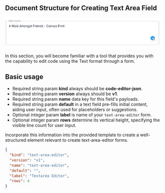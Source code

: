## Document Structure for Creating Text Area Field


![airdash-documentation-sticky-target](./airdash-documentation-json-text-area-editor.png)



In this section, you will become familiar with a tool that provides you with the capability to edit code using the Text
format through a form.

## Basic usage

- Required string param **kind** always should be **code-editor-json**.
- Required string param **version** always should be **v1**.
- Required string param **name** data key for this field's payloads.
- Required string param **default** in a text field pre-fills initial content, aiding user input, often used for
  placeholders or suggestions.
- Optional integer param **label** is name of your `text-area-editor` form.
- Optional integer param **rows** determine its vertical height, specifying the visible line count for user input.

Incorporate this information into the provided template to create a well-structured element relevant to create
text-area-editor forms.

```json
{
  "kind": "text-area-editor",
  "version": "v1",
  "name": "text-area-editor",
  "default": "",
  "label": "Textarea Editor",
  "rows": 4
}
```




